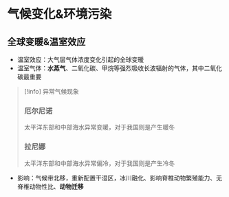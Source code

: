 # 气候变化&环境污染
## 全球变暖&温室效应
- 温室效应：大气层气体浓度变化引起的全球变暖
- 温室气体：**水蒸气**、二氧化碳、甲烷等强烈吸收长波辐射的气体，其中二氧化碳最重要

>[!info] 异常气候现象
>### 厄尔尼诺
>太平洋东部和中部海水异常变暖，对于我国则是产生暖冬
>### 拉尼娜
> 太平洋东部和中部海水异常偏冷，对于我国则是产生冷冬
- 影响：气候带北移，重新配置干湿区，冰川融化、影响脊椎动物繁殖能力、无脊椎动物性比、**动物迁移**
